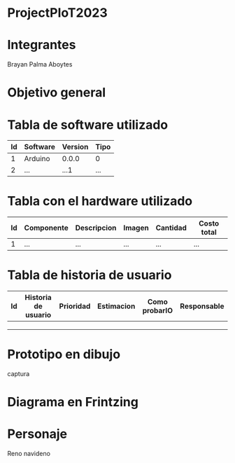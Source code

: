 # ProjectPIoT2023

# Integrantes
Brayan Palma Aboytes

# Objetivo general

# Tabla de software utilizado

|Id|Software|Version|Tipo|
|-|-|-|-|
|1 |Arduino | 0.0.0 |0   |
|2 |...     |   ...1|... |

# Tabla con el hardware utilizado
|Id|Componente|Descripcion|Imagen|Cantidad|Costo total|
|-|-|-|-|-|-|
|1|...|...|...|...|...|

# Tabla de historia de usuario
|Id|Historia de usuario|Prioridad|Estimacion|Como probarlO|Responsable|
|-|-|-|-|-|-|
|||||||
|||||||
|||||||

# Prototipo en dibujo
captura

# Diagrama en Frintzing

# Personaje
Reno navideno


